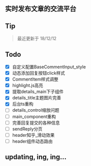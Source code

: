 ## 实时发布文章的交流平台
## Tip
> 最近更新于 18/12/12
## Todo
- [x] 自定义配置BaseCommentInput_style
- [x] 动态添加回复按钮click样式
- [x] CommentItem样式调整
- [x] highlight.js高亮
- [x] 提取details_main下子组件
- [x] details_title主题图片完善
- [x] 后台ts重构
- [ ] details_control缩放问题
- [ ] main_component重构
- [ ] 完善回复提交的各种信息
- [ ] sendReply分页
- [ ] header知乎_滑动效果
- [ ] header组件动态路由
## updating, ing, ing...